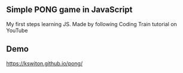 ## Simple PONG game in JavaScript

My first steps learning JS. Made by following Coding Train tutorial on YouTube

## Demo

https://kswiton.github.io/pong/
